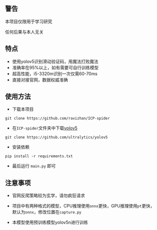 ## 警告

本项目仅限用于学习研究

任何后果与本人无关

## 特点

- 使用yolov5识别滑动验证码，用魔法打败魔法
- 准确率在95%以上，如有需要可自行训练模型
- 超高性能，i5-3320m识别一次仅需60-70ms
- 直接对接官网，数据权威准确

## 使用方法

- 下载本项目

```
git clone https://github.com/ravizhan/ICP-spider
```

- 在`ICP-spider`文件夹中下载[yolov5](https://github.com/ultralytics/yolov5)

```
git clone https://github.com/ultralytics/yolov5
```

- 安装依赖

```
pip install -r requirements.txt
```

- 最后运行 `main.py` 即可

## 注意事项

- 官网反爬策略较为玄学，请勿疯狂请求

- 项目中有两种格式的模型，CPU推理使用`onnx`更快，GPU推理使用`pt`更快，默认为`onnx`，修改位置在`capture.py`

- 本模型使用预训练模型yolov5n进行训练
